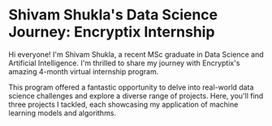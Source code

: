 #  Shivam Shukla's Data Science Journey: Encryptix Internship

Hi everyone!  I'm Shivam Shukla, a recent MSc graduate in Data Science and Artificial Intelligence. I'm thrilled to share my journey with Encryptix's amazing 4-month virtual internship program.

This program offered a fantastic opportunity to delve into real-world data science challenges and explore a diverse range of projects. Here, you'll find three projects I tackled, each showcasing my application of machine learning models and algorithms.
